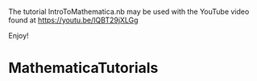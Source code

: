 The tutorial IntroToMathematica.nb may be used with the YouTube video found at https://youtu.be/IQBT29jXLGg

Enjoy!

# MathematicaTutorials
